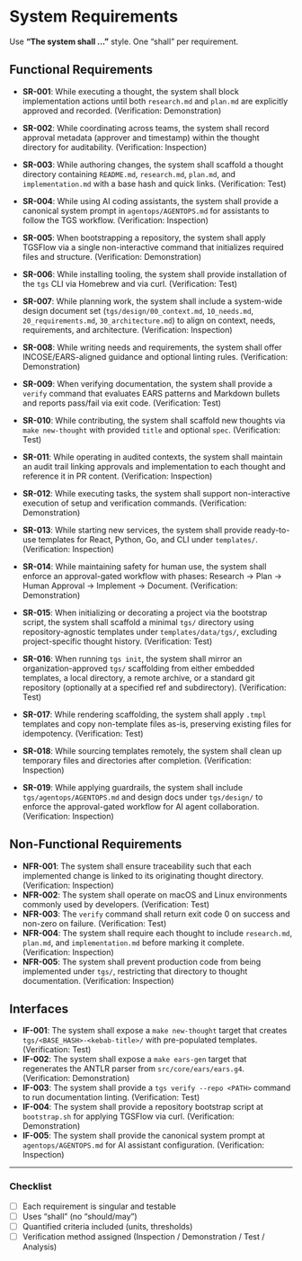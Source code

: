 # System Requirements

Use **“The system shall …”** style. One “shall” per requirement.  

## Functional Requirements
- **SR-001**: While executing a thought, the system shall block implementation actions until both `research.md` and `plan.md` are explicitly approved and recorded. (Verification: Demonstration)
- **SR-002**: While coordinating across teams, the system shall record approval metadata (approver and timestamp) within the thought directory for auditability. (Verification: Inspection)
- **SR-003**: While authoring changes, the system shall scaffold a thought directory containing `README.md`, `research.md`, `plan.md`, and `implementation.md` with a base hash and quick links. (Verification: Test)
- **SR-004**: While using AI coding assistants, the system shall provide a canonical system prompt in `agentops/AGENTOPS.md` for assistants to follow the TGS workflow. (Verification: Inspection)
- **SR-005**: When bootstrapping a repository, the system shall apply TGSFlow via a single non-interactive command that initializes required files and structure. (Verification: Demonstration)
- **SR-006**: While installing tooling, the system shall provide installation of the `tgs` CLI via Homebrew and via curl. (Verification: Test)
- **SR-007**: While planning work, the system shall include a system-wide design document set (`tgs/design/00_context.md`, `10_needs.md`, `20_requirements.md`, `30_architecture.md`) to align on context, needs, requirements, and architecture. (Verification: Inspection)
- **SR-008**: While writing needs and requirements, the system shall offer INCOSE/EARS-aligned guidance and optional linting rules. (Verification: Demonstration)
- **SR-009**: When verifying documentation, the system shall provide a `verify` command that evaluates EARS patterns and Markdown bullets and reports pass/fail via exit code. (Verification: Test)
- **SR-010**: While contributing, the system shall scaffold new thoughts via `make new-thought` with provided `title` and optional `spec`. (Verification: Test)
- **SR-011**: While operating in audited contexts, the system shall maintain an audit trail linking approvals and implementation to each thought and reference it in PR content. (Verification: Inspection)
- **SR-012**: While executing tasks, the system shall support non-interactive execution of setup and verification commands. (Verification: Demonstration)
- **SR-013**: While starting new services, the system shall provide ready-to-use templates for React, Python, Go, and CLI under `templates/`. (Verification: Inspection)
- **SR-014**: While maintaining safety for human use, the system shall enforce an approval-gated workflow with phases: Research → Plan → Human Approval → Implement → Document. (Verification: Demonstration)

- **SR-015**: When initializing or decorating a project via the bootstrap script, the system shall scaffold a minimal `tgs/` directory using repository-agnostic templates under `templates/data/tgs/`, excluding project-specific thought history. (Verification: Test)

- **SR-016**: When running `tgs init`, the system shall mirror an organization-approved `tgs/` scaffolding from either embedded templates, a local directory, a remote archive, or a standard git repository (optionally at a specified ref and subdirectory). (Verification: Test)
- **SR-017**: While rendering scaffolding, the system shall apply `.tmpl` templates and copy non-template files as-is, preserving existing files for idempotency. (Verification: Test)
- **SR-018**: While sourcing templates remotely, the system shall clean up temporary files and directories after completion. (Verification: Inspection)
- **SR-019**: While applying guardrails, the system shall include `tgs/agentops/AGENTOPS.md` and design docs under `tgs/design/` to enforce the approval-gated workflow for AI agent collaboration. (Verification: Inspection)

## Non-Functional Requirements
- **NFR-001**: The system shall ensure traceability such that each implemented change is linked to its originating thought directory. (Verification: Inspection)
- **NFR-002**: The system shall operate on macOS and Linux environments commonly used by developers. (Verification: Test)
- **NFR-003**: The `verify` command shall return exit code 0 on success and non-zero on failure. (Verification: Test)
- **NFR-004**: The system shall require each thought to include `research.md`, `plan.md`, and `implementation.md` before marking it complete. (Verification: Inspection)
- **NFR-005**: The system shall prevent production code from being implemented under `tgs/`, restricting that directory to thought documentation. (Verification: Inspection)

## Interfaces
- **IF-001**: The system shall expose a `make new-thought` target that creates `tgs/<BASE_HASH>-<kebab-title>/` with pre-populated templates. (Verification: Test)
- **IF-002**: The system shall expose a `make ears-gen` target that regenerates the ANTLR parser from `src/core/ears/ears.g4`. (Verification: Demonstration)
- **IF-003**: The system shall provide a `tgs verify --repo <PATH>` command to run documentation linting. (Verification: Test)
- **IF-004**: The system shall provide a repository bootstrap script at `bootstrap.sh` for applying TGSFlow via curl. (Verification: Demonstration)
- **IF-005**: The system shall provide the canonical system prompt at `agentops/AGENTOPS.md` for AI assistant configuration. (Verification: Inspection)

---

### Checklist
- [ ] Each requirement is singular and testable  
- [ ] Uses “shall” (no “should/may”)  
- [ ] Quantified criteria included (units, thresholds)  
- [ ] Verification method assigned (Inspection / Demonstration / Test / Analysis)  
